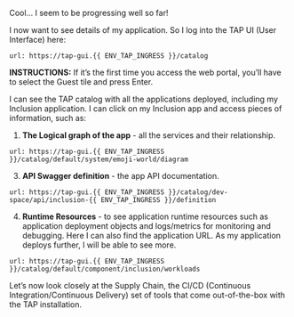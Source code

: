 Cool... I seem to be progressing well so far!

I now want to see details of my application. 
So I log into the TAP UI (User Interface) here:
```dashboard:open-url
url: https://tap-gui.{{ ENV_TAP_INGRESS }}/catalog
```

**INSTRUCTIONS:** If it’s the first time you access the web portal, you’ll have to select the Guest tile and press Enter.

I can see the TAP catalog with all the applications deployed, including my Inclusion application.
I can click on my Inclusion app and access pieces of information, such as:

1. **The Logical graph of the app** - all the services and their relationship.
```dashboard:open-url
url: https://tap-gui.{{ ENV_TAP_INGRESS }}/catalog/default/system/emoji-world/diagram
```

3. **API Swagger definition** - the app API documentation.
```dashboard:open-url
url: https://tap-gui.{{ ENV_TAP_INGRESS }}/catalog/dev-space/api/inclusion-{{ ENV_TAP_INGRESS }}/definition
```

4. **Runtime Resources** - to see application runtime resources such as application deployment objects and logs/metrics for monitoring and debugging. Here I can also find the application URL. 
As my application deploys further, I will be able to see more.
```dashboard:open-url
url: https://tap-gui.{{ ENV_TAP_INGRESS }}/catalog/default/component/inclusion/workloads
```

Let’s now look closely at the Supply Chain, the CI/CD (Continuous Integration/Continuous Delivery) set of tools that come out-of-the-box with the TAP installation.
